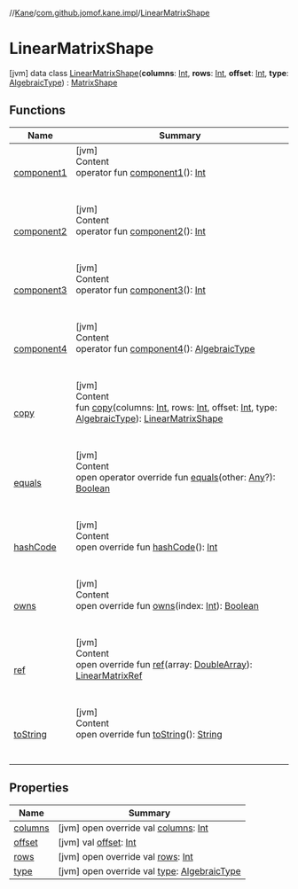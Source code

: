 //[Kane](../../index.md)/[com.github.jomof.kane.impl](../index.md)/[LinearMatrixShape](index.md)



# LinearMatrixShape  
 [jvm] data class [LinearMatrixShape](index.md)(**columns**: [Int](https://kotlinlang.org/api/latest/jvm/stdlib/kotlin/-int/index.html), **rows**: [Int](https://kotlinlang.org/api/latest/jvm/stdlib/kotlin/-int/index.html), **offset**: [Int](https://kotlinlang.org/api/latest/jvm/stdlib/kotlin/-int/index.html), **type**: [AlgebraicType](../../com.github.jomof.kane.impl.types/-algebraic-type/index.md)) : [MatrixShape](../-matrix-shape/index.md)   


## Functions  
  
|  Name|  Summary| 
|---|---|
| <a name="com.github.jomof.kane.impl/LinearMatrixShape/component1/#/PointingToDeclaration/"></a>[component1](component1.md)| <a name="com.github.jomof.kane.impl/LinearMatrixShape/component1/#/PointingToDeclaration/"></a>[jvm]  <br>Content  <br>operator fun [component1](component1.md)(): [Int](https://kotlinlang.org/api/latest/jvm/stdlib/kotlin/-int/index.html)  <br><br><br>
| <a name="com.github.jomof.kane.impl/LinearMatrixShape/component2/#/PointingToDeclaration/"></a>[component2](component2.md)| <a name="com.github.jomof.kane.impl/LinearMatrixShape/component2/#/PointingToDeclaration/"></a>[jvm]  <br>Content  <br>operator fun [component2](component2.md)(): [Int](https://kotlinlang.org/api/latest/jvm/stdlib/kotlin/-int/index.html)  <br><br><br>
| <a name="com.github.jomof.kane.impl/LinearMatrixShape/component3/#/PointingToDeclaration/"></a>[component3](component3.md)| <a name="com.github.jomof.kane.impl/LinearMatrixShape/component3/#/PointingToDeclaration/"></a>[jvm]  <br>Content  <br>operator fun [component3](component3.md)(): [Int](https://kotlinlang.org/api/latest/jvm/stdlib/kotlin/-int/index.html)  <br><br><br>
| <a name="com.github.jomof.kane.impl/LinearMatrixShape/component4/#/PointingToDeclaration/"></a>[component4](component4.md)| <a name="com.github.jomof.kane.impl/LinearMatrixShape/component4/#/PointingToDeclaration/"></a>[jvm]  <br>Content  <br>operator fun [component4](component4.md)(): [AlgebraicType](../../com.github.jomof.kane.impl.types/-algebraic-type/index.md)  <br><br><br>
| <a name="com.github.jomof.kane.impl/LinearMatrixShape/copy/#kotlin.Int#kotlin.Int#kotlin.Int#com.github.jomof.kane.impl.types.AlgebraicType/PointingToDeclaration/"></a>[copy](copy.md)| <a name="com.github.jomof.kane.impl/LinearMatrixShape/copy/#kotlin.Int#kotlin.Int#kotlin.Int#com.github.jomof.kane.impl.types.AlgebraicType/PointingToDeclaration/"></a>[jvm]  <br>Content  <br>fun [copy](copy.md)(columns: [Int](https://kotlinlang.org/api/latest/jvm/stdlib/kotlin/-int/index.html), rows: [Int](https://kotlinlang.org/api/latest/jvm/stdlib/kotlin/-int/index.html), offset: [Int](https://kotlinlang.org/api/latest/jvm/stdlib/kotlin/-int/index.html), type: [AlgebraicType](../../com.github.jomof.kane.impl.types/-algebraic-type/index.md)): [LinearMatrixShape](index.md)  <br><br><br>
| <a name="kotlin/Any/equals/#kotlin.Any?/PointingToDeclaration/"></a>[equals](../../com.github.jomof.kane.impl.visitor/-difference-visitor/index.md#%5Bkotlin%2FAny%2Fequals%2F%23kotlin.Any%3F%2FPointingToDeclaration%2F%5D%2FFunctions%2F-392968366)| <a name="kotlin/Any/equals/#kotlin.Any?/PointingToDeclaration/"></a>[jvm]  <br>Content  <br>open operator override fun [equals](../../com.github.jomof.kane.impl.visitor/-difference-visitor/index.md#%5Bkotlin%2FAny%2Fequals%2F%23kotlin.Any%3F%2FPointingToDeclaration%2F%5D%2FFunctions%2F-392968366)(other: [Any](https://kotlinlang.org/api/latest/jvm/stdlib/kotlin/-any/index.html)?): [Boolean](https://kotlinlang.org/api/latest/jvm/stdlib/kotlin/-boolean/index.html)  <br><br><br>
| <a name="kotlin/Any/hashCode/#/PointingToDeclaration/"></a>[hashCode](../../com.github.jomof.kane.impl.visitor/-difference-visitor/index.md#%5Bkotlin%2FAny%2FhashCode%2F%23%2FPointingToDeclaration%2F%5D%2FFunctions%2F-392968366)| <a name="kotlin/Any/hashCode/#/PointingToDeclaration/"></a>[jvm]  <br>Content  <br>open override fun [hashCode](../../com.github.jomof.kane.impl.visitor/-difference-visitor/index.md#%5Bkotlin%2FAny%2FhashCode%2F%23%2FPointingToDeclaration%2F%5D%2FFunctions%2F-392968366)(): [Int](https://kotlinlang.org/api/latest/jvm/stdlib/kotlin/-int/index.html)  <br><br><br>
| <a name="com.github.jomof.kane.impl/LinearMatrixShape/owns/#kotlin.Int/PointingToDeclaration/"></a>[owns](owns.md)| <a name="com.github.jomof.kane.impl/LinearMatrixShape/owns/#kotlin.Int/PointingToDeclaration/"></a>[jvm]  <br>Content  <br>open override fun [owns](owns.md)(index: [Int](https://kotlinlang.org/api/latest/jvm/stdlib/kotlin/-int/index.html)): [Boolean](https://kotlinlang.org/api/latest/jvm/stdlib/kotlin/-boolean/index.html)  <br><br><br>
| <a name="com.github.jomof.kane.impl/LinearMatrixShape/ref/#kotlin.DoubleArray/PointingToDeclaration/"></a>[ref](ref.md)| <a name="com.github.jomof.kane.impl/LinearMatrixShape/ref/#kotlin.DoubleArray/PointingToDeclaration/"></a>[jvm]  <br>Content  <br>open override fun [ref](ref.md)(array: [DoubleArray](https://kotlinlang.org/api/latest/jvm/stdlib/kotlin/-double-array/index.html)): [LinearMatrixRef](../-linear-matrix-ref/index.md)  <br><br><br>
| <a name="kotlin/Any/toString/#/PointingToDeclaration/"></a>[toString](../../com.github.jomof.kane.impl.visitor/-difference-visitor/index.md#%5Bkotlin%2FAny%2FtoString%2F%23%2FPointingToDeclaration%2F%5D%2FFunctions%2F-392968366)| <a name="kotlin/Any/toString/#/PointingToDeclaration/"></a>[jvm]  <br>Content  <br>open override fun [toString](../../com.github.jomof.kane.impl.visitor/-difference-visitor/index.md#%5Bkotlin%2FAny%2FtoString%2F%23%2FPointingToDeclaration%2F%5D%2FFunctions%2F-392968366)(): [String](https://kotlinlang.org/api/latest/jvm/stdlib/kotlin/-string/index.html)  <br><br><br>


## Properties  
  
|  Name|  Summary| 
|---|---|
| <a name="com.github.jomof.kane.impl/LinearMatrixShape/columns/#/PointingToDeclaration/"></a>[columns](columns.md)| <a name="com.github.jomof.kane.impl/LinearMatrixShape/columns/#/PointingToDeclaration/"></a> [jvm] open override val [columns](columns.md): [Int](https://kotlinlang.org/api/latest/jvm/stdlib/kotlin/-int/index.html)   <br>
| <a name="com.github.jomof.kane.impl/LinearMatrixShape/offset/#/PointingToDeclaration/"></a>[offset](offset.md)| <a name="com.github.jomof.kane.impl/LinearMatrixShape/offset/#/PointingToDeclaration/"></a> [jvm] val [offset](offset.md): [Int](https://kotlinlang.org/api/latest/jvm/stdlib/kotlin/-int/index.html)   <br>
| <a name="com.github.jomof.kane.impl/LinearMatrixShape/rows/#/PointingToDeclaration/"></a>[rows](rows.md)| <a name="com.github.jomof.kane.impl/LinearMatrixShape/rows/#/PointingToDeclaration/"></a> [jvm] open override val [rows](rows.md): [Int](https://kotlinlang.org/api/latest/jvm/stdlib/kotlin/-int/index.html)   <br>
| <a name="com.github.jomof.kane.impl/LinearMatrixShape/type/#/PointingToDeclaration/"></a>[type](type.md)| <a name="com.github.jomof.kane.impl/LinearMatrixShape/type/#/PointingToDeclaration/"></a> [jvm] open override val [type](type.md): [AlgebraicType](../../com.github.jomof.kane.impl.types/-algebraic-type/index.md)   <br>

